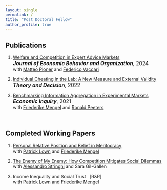 ```yaml
---
layout: single
permalink: /
title: "Post Doctoral Fellow"
author_profile: true
---
```


## Publications
1. <a href="https://www.sciencedirect.com/science/article/pii/S0167268124000179" target="_blank" rel="noopener noreferrer">Welfare and Competition in Expert Advice Markets</a><br>
    <span style="font-size:16px;">***Journal of Economic Behavior and Organization***, 2024</span><br>
    <span style="font-size:14px;">with <a href="https://matteoploner.eco.unitn.it" target="_blank" rel="noopener noreferrer">Matteo Ploner</a> and <a href="https://www.fvaccari.com" target="_blank" rel="noopener noreferrer">Federico Vaccari</a></span>

2. <a href="https://link.springer.com/article/10.1007/s11238-021-09841-0" target="_blank" rel="noopener noreferrer">Individual Cheating in the Lab: A New Measure and External Validity</a><br>
    <span style="font-size:16px;">***Theory and Decision***, 2022</span>

3. <a href="https://onlinelibrary.wiley.com/doi/10.1111/ecin.13010" target="_blank" rel="noopener noreferrer">Benchmarking Information Aggregation in Experimental Markets</a><br>
    <span style="font-size:16px;">***Economic Inquiry***, 2021</span><br>
    <span style="font-size:14px;">with <a href="https://sites.google.com/site/friederikemengel/home?authuser=0" target="_blank" rel="noopener noreferrer">Friederike Mengel</a> and <a href="https://sites.google.com/site/ronaldpeeters74" target="_blank" rel="noopener noreferrer">Ronald Peeters</a></span>
<br>

## Completed Working Papers
1. <a href="https://papers.ssrn.com/sol3/papers.cfm?abstract_id=3789067" target="_blank" rel="noopener noreferrer">Personal Relative Position and Belief in Meritocracy</a><br>
    <span style="font-size:14px;">with <a href="http://www.patricklown.com" target="_blank" rel="noopener noreferrer">Patrick Lown</a> and <a href="https://sites.google.com/site/friederikemengel/home?authuser=0" target="_blank" rel="noopener noreferrer">Friederike Mengel</a></span>    

2. <a href="https://doi.org/10.31235/osf.io/xf43q" target="_blank" rel="noopener noreferrer">The Enemy of My Enemy: How Competition Mitigates Social Dilemmas</a><br>
    <span style="font-size:14px;">with <a href="https://sites.google.com/view/alessandrostringhi" rel="noopener noreferrer">Alessandro Stringhi</a> and Sara Gil-Gallen</span>

3. Income Inequality and Social Trust &nbsp; [R&R]<br>
    <span style="font-size:14px;">with <a href="http://www.patricklown.com" target="_blank" rel="noopener noreferrer">Patrick Lown</a> and <a href="https://sites.google.com/site/friederikemengel/home?authuser=0" target="_blank" rel="noopener noreferrer">Friederike Mengel</a></span>

